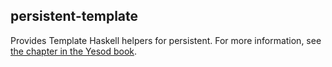 ## persistent-template

Provides Template Haskell helpers for persistent. For more information, see
[the chapter in the Yesod book](http://www.yesodweb.com/book/persistent).
